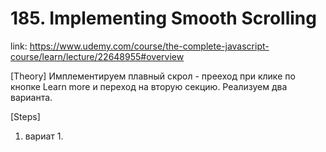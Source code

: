 # 185. Implementing Smooth Scrolling

link: https://www.udemy.com/course/the-complete-javascript-course/learn/lecture/22648955#overview

[Theory]
Имплементируем плавный скрол - прееход при клике по кнопке Learn more и переход на вторую секцию. Реализуем два варианта.




[Steps]
1) вариат 1.
